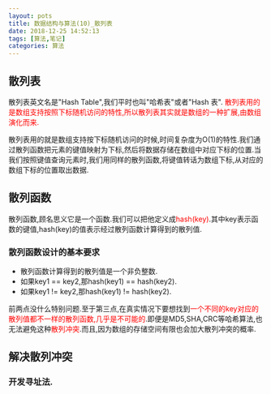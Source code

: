 ```yaml
---
layout: pots
title: 数据结构与算法(10)_散列表
date: 2018-12-25 14:52:13
tags: [算法,笔记]
categories: 算法
---
```

## 散列表
散列表英文名是"Hash Table",我们平时也叫"哈希表"或者"Hash 表".
<font color=red>散列表用的是数组支持按照下标随机访问的特性,所以散列表其实就是数组的一种扩展,由数组演化而来.</font>

<!-- more -->

散列表用的就是数组支持按下标随机访问的时候,时间复杂度为O(1)的特性.我们通过散列函数把元素的键值映射为下标,然后将数据存储在数组中对应下标的位置.当我们按照键值查询元素时,我们用同样的散列函数,将键值转话为数组下标,从对应的数组下标的位置取出数据.

## 散列函数
散列函数,顾名思义它是一个函数.我们可以把他定义成<font color=red>hash(key)</font>.其中key表示函数的键值,hash(key)的值表示经过散列函数计算得到的散列值.

### 散列函数设计的基本要求
* 散列函数计算得到的散列值是一个非负整数.
* 如果key1 == key2,那hash(key1) == hash(key2).
* 如果key1 != key2,那hash(key1) != hash(key2).

前两点没什么特别问题.至于第三点,在真实情况下要想找到<font color=red>一个不同的key对应的散列值都不一样的散列函数,几乎是不可能的</font>.即便是MD5,SHA,CRC等哈希算法,也无法避免这种<font color=red>散列冲突</font>.而且,因为数组的存储空间有限也会加大散列冲突的概率.

## 解决散列冲突
### 开发寻址法.



